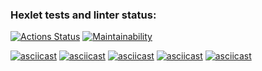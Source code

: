 ### Hexlet tests and linter status:
[![Actions Status](https://github.com/DmitriiGoltsov/java-project-61/workflows/hexlet-check/badge.svg)](https://github.com/DmitriiGoltsov/java-project-61/actions)
[![Maintainability](https://api.codeclimate.com/v1/badges/1d032ca1756b7d716d6d/maintainability)](https://codeclimate.com/github/DmitriiGoltsov/java-project-61/maintainability)

[![asciicast](https://asciinema.org/a/544597.svg)](https://asciinema.org/a/544597)
[![asciicast](https://asciinema.org/a/IkkEdKu5i5OkyChaPspwHCQ8y.svg)](https://asciinema.org/a/IkkEdKu5i5OkyChaPspwHCQ8y)
[![asciicast](https://asciinema.org/a/jlhg7cD0XVWJiRvOjzueFKK5g.svg)](https://asciinema.org/a/jlhg7cD0XVWJiRvOjzueFKK5g)
[![asciicast](https://asciinema.org/a/U5l7ZErwxRnRbfstn0WhsAUa7.svg)](https://asciinema.org/a/U5l7ZErwxRnRbfstn0WhsAUa7)
[![asciicast](https://asciinema.org/a/fTPZFuBiSfTT06motsmONsAwB.svg)](https://asciinema.org/a/fTPZFuBiSfTT06motsmONsAwB)
